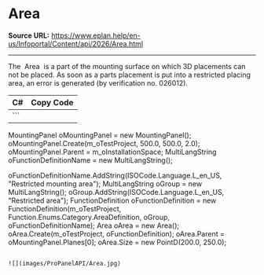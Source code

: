 # Area

**Source URL:** https://www.eplan.help/en-us/Infoportal/Content/api/2026/Area.html

---

The  Area  is a part of the mounting surface on which 3D placements can not be placed. As soon as a parts placement is put into a restricted placing area, an error is generated (by verification no. 026012).

| C# | Copy Code |
| --- | --- |
| ```  MountingPanel oMountingPanel = new MountingPanel(); oMountingPanel.Create(m_oTestProject, 500.0, 500.0, 2.0); oMountingPanel.Parent = m_oInstallationSpace; MultiLangString oFunctionDefinitionName = new MultiLangString();  oFunctionDefinitionName.AddString(ISOCode.Language.L_en_US, "Restricted mounting area"); MultiLangString oGroup = new MultiLangString(); oGroup.AddString(ISOCode.Language.L_en_US, "Restricted area"); FunctionDefinition oFunctionDefinition = new FunctionDefinition(m_oTestProject, Function.Enums.Category.AreaDefinition, oGroup, oFunctionDefinitionName); Area oArea = new Area(); oArea.Create(m_oTestProject, oFunctionDefinition); oArea.Parent = oMountingPanel.Planes[0]; oArea.Size = new PointD(200.0, 250.0); ``` | |

![](images/ProPanelAPI/Area.jpg)